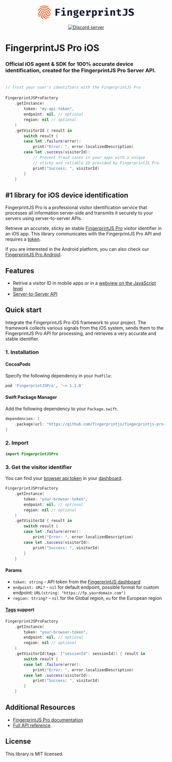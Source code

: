 <p align="center">
  <a href="https://fingerprintjs.com">
    <img src="logo.svg" alt="FingerprintJS" width="312px" />
  </a>
</p>
<p align="center">
  <a href="https://discord.gg/39EpE2neBg">
    <img src="https://img.shields.io/discord/852099967190433792?style=logo&label=Discord&logo=Discord&logoColor=white" alt="Discord server">
  </a>
</p>

# FingerprintJS Pro iOS 
### Official iOS agent & SDK for 100% accurate device identification, created for the FingerprintJS Pro Server API.

```swift

// Trust your user's identifiers with the FingerprintJS Pro

FingerprintJSProFactory
    .getInstance(
        token: "my-api-token",
        endpoint: nil, // optional
        region: nil // optional
    )
    .getVisitorId { result in
        switch result {
        case let .failure(error):
            print("Error: ", error.localizedDescription)
        case let .success(visitorId):
            // Prevent fraud cases in your apps with a unique
            // sticky and reliable ID provided by FingerprintJS Pro.
            print("Success: ", visitorId)
        }
    }
```

## #1 library for iOS device identification

FingerprintJS Pro is a professional visitor identification service that processes all information server-side and transmits it securely to your servers using server-to-server APIs.

Retrieve an accurate, sticky an stable [FingerprintJS Pro](https://fingerprintjs.com/) visitor identifier in an iOS app. This library communicates with the FingerprintJS Pro API and requires a [token](https://dev.fingerprintjs.com/docs). 

If you are interested in the Android platform, you can also check our [FingerprintJS Pro Android](https://github.com/fingerprintjs/fingerprintjs-pro-android).

## Features

- Retrive a visitor ID in mobile apps or in  a [webview on the JavaScript level](docs/client_api.md#using-inside-a-webview-with-javascript)
- [Server-to-Server API](https://dev.fingerprintjs.com/docs/server-api)

## Quick start
Integrate the FingerprintJS Pro iOS framework to your project. The framework collects various signals from the iOS system, sends them to the FingerprintJS Pro API for processing, and retrieves a very accurate and stable identifier.

### 1. Installation

#### CocoaPods

Specify the following dependency in your `Podfile`:

```ruby
pod 'FingerprintJSPro', '~> 1.1.0'
```

#### Swift Package Manager

Add the following dependency to your `Package.swift`.

```swift
dependencies: [
    .package(url: "https://github.com/fingerprintjs/fingerprintjs-pro-ios-integrations", .upToNextMajor(from: "1.1.0"))
]
```

### 2. Import

```swift
import FingerprintJSPro
```

### 3. Get the visitor identifier
You can find your [browser api token](https://dev.fingerprintjs.com/docs) in your [dashboard](https://dashboard.fingerprintjs.com/subscriptions/).

```swift
FingerprintJSProFactory
    .getInstance(
        token: "your-browser-token",
        endpoint: nil, // optional
        region: nil // optional
    )
    .getVisitorId { result in
        switch result {
        case let .failure(error):
            print("Error: ", error.localizedDescription)
        case let .success(visitorId):
            print("Success: ", visitorId)
        }
    }
```
#### Params
- `token: string` - API token from the [FingerprintJS dashboard](https://dashboard.fingerprintjs.com/)
- `endpoint: URL?` - `nil` for default endpoint, possible format for custom endpoint: `URL(string: "https://fp.yourdomain.com")`
- `region: String?` - `nil` for the Global region, `eu` for the European region

#### [Tags](https://dev.fingerprintjs.com/v2/docs/js-agent#tag) support

```swift
FingerprintJSProFactory
    .getInstance(
        token: "your-browser-token",
        endpoint: nil, // optional
        region: nil // optional
    )
    .getVisitorId(tags: ["sessionId": sessionId]) { result in
        switch result {
        case let .failure(error):
            print("Error: ", error.localizedDescription)
        case let .success(visitorId):
            print("Success: ", visitorId)
        }
    }
```


## Additional Resources
- [FingerprintJS Pro documentation](https://dev.fingerprintjs.com/docs)
- [Full API reference](docs/client_api.md).

## License
This library is MIT licensed.
